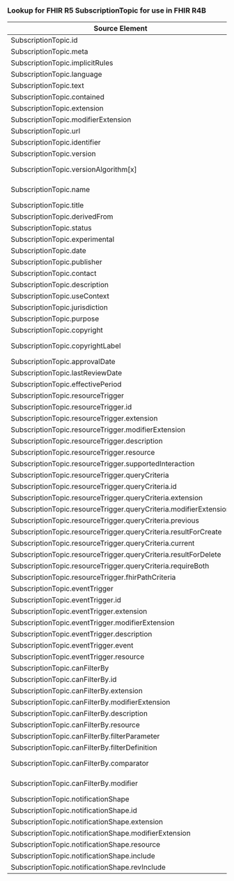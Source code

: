 ### Lookup for FHIR R5 SubscriptionTopic for use in FHIR R4B

| Source Element | Usage | Target |
| -------------- | ----- | ------ |
| SubscriptionTopic.id | UseElementSameName | SubscriptionTopic.id |
| SubscriptionTopic.meta | UseElementSameName | SubscriptionTopic.meta |
| SubscriptionTopic.implicitRules | UseElementSameName | SubscriptionTopic.implicitRules |
| SubscriptionTopic.language | UseElementSameName | SubscriptionTopic.language |
| SubscriptionTopic.text | UseElementSameName | SubscriptionTopic.text |
| SubscriptionTopic.contained | UseElementSameName | SubscriptionTopic.contained |
| SubscriptionTopic.extension | UseElementSameName | SubscriptionTopic.extension |
| SubscriptionTopic.modifierExtension | UseElementSameName | SubscriptionTopic.modifierExtension |
| SubscriptionTopic.url | UseElementSameName | SubscriptionTopic.url |
| SubscriptionTopic.identifier | UseElementSameName | SubscriptionTopic.identifier |
| SubscriptionTopic.version | UseElementSameName | SubscriptionTopic.version |
| SubscriptionTopic.versionAlgorithm[x] | UseExtension | http://hl7.org/fhir/5.0/StructureDefinition/extension-SubscriptionTopic.versionAlgorithm |
| SubscriptionTopic.name | UseExtension | http://hl7.org/fhir/5.0/StructureDefinition/extension-SubscriptionTopic.name |
| SubscriptionTopic.title | UseElementSameName | SubscriptionTopic.title |
| SubscriptionTopic.derivedFrom | UseElementSameName | SubscriptionTopic.derivedFrom |
| SubscriptionTopic.status | UseElementSameName | SubscriptionTopic.status |
| SubscriptionTopic.experimental | UseElementSameName | SubscriptionTopic.experimental |
| SubscriptionTopic.date | UseElementSameName | SubscriptionTopic.date |
| SubscriptionTopic.publisher | UseElementSameName | SubscriptionTopic.publisher |
| SubscriptionTopic.contact | UseElementSameName | SubscriptionTopic.contact |
| SubscriptionTopic.description | UseElementSameName | SubscriptionTopic.description |
| SubscriptionTopic.useContext | UseElementSameName | SubscriptionTopic.useContext |
| SubscriptionTopic.jurisdiction | UseElementSameName | SubscriptionTopic.jurisdiction |
| SubscriptionTopic.purpose | UseElementSameName | SubscriptionTopic.purpose |
| SubscriptionTopic.copyright | UseElementSameName | SubscriptionTopic.copyright |
| SubscriptionTopic.copyrightLabel | UseExtension | http://hl7.org/fhir/5.0/StructureDefinition/extension-SubscriptionTopic.copyrightLabel |
| SubscriptionTopic.approvalDate | UseElementSameName | SubscriptionTopic.approvalDate |
| SubscriptionTopic.lastReviewDate | UseElementSameName | SubscriptionTopic.lastReviewDate |
| SubscriptionTopic.effectivePeriod | UseElementSameName | SubscriptionTopic.effectivePeriod |
| SubscriptionTopic.resourceTrigger | UseElementSameName | SubscriptionTopic.resourceTrigger |
| SubscriptionTopic.resourceTrigger.id | UseElementSameName | SubscriptionTopic.resourceTrigger.id |
| SubscriptionTopic.resourceTrigger.extension | UseElementSameName | SubscriptionTopic.resourceTrigger.extension |
| SubscriptionTopic.resourceTrigger.modifierExtension | UseElementSameName | SubscriptionTopic.resourceTrigger.modifierExtension |
| SubscriptionTopic.resourceTrigger.description | UseElementSameName | SubscriptionTopic.resourceTrigger.description |
| SubscriptionTopic.resourceTrigger.resource | UseElementSameName | SubscriptionTopic.resourceTrigger.resource |
| SubscriptionTopic.resourceTrigger.supportedInteraction | UseElementSameName | SubscriptionTopic.resourceTrigger.supportedInteraction |
| SubscriptionTopic.resourceTrigger.queryCriteria | UseElementSameName | SubscriptionTopic.resourceTrigger.queryCriteria |
| SubscriptionTopic.resourceTrigger.queryCriteria.id | UseElementSameName | SubscriptionTopic.resourceTrigger.queryCriteria.id |
| SubscriptionTopic.resourceTrigger.queryCriteria.extension | UseElementSameName | SubscriptionTopic.resourceTrigger.queryCriteria.extension |
| SubscriptionTopic.resourceTrigger.queryCriteria.modifierExtension | UseElementSameName | SubscriptionTopic.resourceTrigger.queryCriteria.modifierExtension |
| SubscriptionTopic.resourceTrigger.queryCriteria.previous | UseElementSameName | SubscriptionTopic.resourceTrigger.queryCriteria.previous |
| SubscriptionTopic.resourceTrigger.queryCriteria.resultForCreate | UseElementSameName | SubscriptionTopic.resourceTrigger.queryCriteria.resultForCreate |
| SubscriptionTopic.resourceTrigger.queryCriteria.current | UseElementSameName | SubscriptionTopic.resourceTrigger.queryCriteria.current |
| SubscriptionTopic.resourceTrigger.queryCriteria.resultForDelete | UseElementSameName | SubscriptionTopic.resourceTrigger.queryCriteria.resultForDelete |
| SubscriptionTopic.resourceTrigger.queryCriteria.requireBoth | UseElementSameName | SubscriptionTopic.resourceTrigger.queryCriteria.requireBoth |
| SubscriptionTopic.resourceTrigger.fhirPathCriteria | UseElementSameName | SubscriptionTopic.resourceTrigger.fhirPathCriteria |
| SubscriptionTopic.eventTrigger | UseElementSameName | SubscriptionTopic.eventTrigger |
| SubscriptionTopic.eventTrigger.id | UseElementSameName | SubscriptionTopic.eventTrigger.id |
| SubscriptionTopic.eventTrigger.extension | UseElementSameName | SubscriptionTopic.eventTrigger.extension |
| SubscriptionTopic.eventTrigger.modifierExtension | UseElementSameName | SubscriptionTopic.eventTrigger.modifierExtension |
| SubscriptionTopic.eventTrigger.description | UseElementSameName | SubscriptionTopic.eventTrigger.description |
| SubscriptionTopic.eventTrigger.event | UseElementSameName | SubscriptionTopic.eventTrigger.event |
| SubscriptionTopic.eventTrigger.resource | UseElementSameName | SubscriptionTopic.eventTrigger.resource |
| SubscriptionTopic.canFilterBy | UseElementSameName | SubscriptionTopic.canFilterBy |
| SubscriptionTopic.canFilterBy.id | UseElementSameName | SubscriptionTopic.canFilterBy.id |
| SubscriptionTopic.canFilterBy.extension | UseElementSameName | SubscriptionTopic.canFilterBy.extension |
| SubscriptionTopic.canFilterBy.modifierExtension | UseElementSameName | SubscriptionTopic.canFilterBy.modifierExtension |
| SubscriptionTopic.canFilterBy.description | UseElementSameName | SubscriptionTopic.canFilterBy.description |
| SubscriptionTopic.canFilterBy.resource | UseElementSameName | SubscriptionTopic.canFilterBy.resource |
| SubscriptionTopic.canFilterBy.filterParameter | UseElementSameName | SubscriptionTopic.canFilterBy.filterParameter |
| SubscriptionTopic.canFilterBy.filterDefinition | UseElementSameName | SubscriptionTopic.canFilterBy.filterDefinition |
| SubscriptionTopic.canFilterBy.comparator | UseExtension | http://hl7.org/fhir/5.0/StructureDefinition/extension-SubscriptionTopic.canFilterBy.comparator |
| SubscriptionTopic.canFilterBy.modifier | UseExtension | http://hl7.org/fhir/5.0/StructureDefinition/extension-SubscriptionTopic.canFilterBy.modifier |
| SubscriptionTopic.notificationShape | UseElementSameName | SubscriptionTopic.notificationShape |
| SubscriptionTopic.notificationShape.id | UseElementSameName | SubscriptionTopic.notificationShape.id |
| SubscriptionTopic.notificationShape.extension | UseElementSameName | SubscriptionTopic.notificationShape.extension |
| SubscriptionTopic.notificationShape.modifierExtension | UseElementSameName | SubscriptionTopic.notificationShape.modifierExtension |
| SubscriptionTopic.notificationShape.resource | UseElementSameName | SubscriptionTopic.notificationShape.resource |
| SubscriptionTopic.notificationShape.include | UseElementSameName | SubscriptionTopic.notificationShape.include |
| SubscriptionTopic.notificationShape.revInclude | UseElementSameName | SubscriptionTopic.notificationShape.revInclude |
